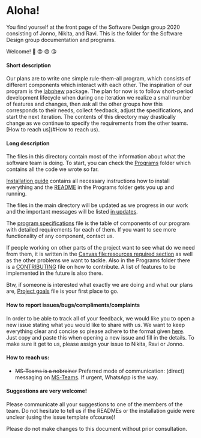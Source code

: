 # Aloha!

You find yourself at the front page of the Software Design group 2020 consisting of Jonno, Nikita, and Ravi. This is the folder for the Software Design group documentation and programs.

Welcome! 🎊 😍 😄 :kissing_heart:



#### Short description

Our plans are to write one simple rule-them-all program, which consists of different components which interact with each other. The inspiration of our program is the [labphew](https://labphew.readthedocs.io/en/latest/) package. The plan for now is to follow short-period development lifecycle when during one iteration we realize a small number of features and changes, then ask all the other groups how this corresponds to their needs, collect feedback, adjust the specifications, and start the next iteration. The contents of this directory may drastically change as we continue to specify the requirements from the other teams. [How to reach us](#How to reach us).

#### Long description

The files in this directory contain most of the information about what the software team is doing. To start, you can check the [Programs](projects/SoftwareDesign_by_Nikita_Ravi_and_Jonno/Programs) folder which contains all the code we wrote so far.

[Installation guide](projects/SoftwareDesign_by_Nikita_Ravi_and_Jonno/Installation_guide.md) contains all necessary instructions how to install everything and the [README](projects/SoftwareDesign_by_Nikita_Ravi_and_Jonno/Programs/README.md) in the Programs folder gets you up and running. 

The files in the main directory will be updated as we progress in our work and the important messages will be listed [in updates](https://git.science.uu.nl/ued2020/experiment-design-2020/-/tree/master/projects/SoftwareDesign_by_Nikita_Ravi_and_Jonno/UPDATES.md).

The [program specifications](projects/SoftwareDesign_by_Nikita_Ravi_and_Jonno/ProgramSpecifications.md) file is the table of components of our program with detailed requirements for each of them. If you want to see more functionality of any component, contact us.

If people working on other parts of the project want to see what do we need from them, it is written in the [Canvas file:resources required section](https://git.science.uu.nl/ued2020/experiment-design-2020/-/blob/master/projects/SoftwareDesign_by_Nikita_Ravi_and_Jonno/Canvas.md#resources-required) as well as the other problems we want to tackle. Also in the Programs folder there is a [CONTRIBUTING](projects/SoftwareDesign_by_Nikita_Ravi_and_Jonno/Programs/CONTRIBUTING.md) file on how to contribute. A list of features to be implemented in the future is also there.

Btw, if someone is interested what exactly we are doing and what our plans are, [Project goals](projects/SoftwareDesign_by_Nikita_Ravi_and_Jonno/Project_goals.md) file is your first place to go.

#### How to report issues/bugs/compliments/complaints

In order to be able to track all of your feedback, we would like you to open a new issue stating what you would like to share with us. We want to keep everything clear and concise so please adhere to the format given [here](projects/SoftwareDesign_by_Nikita_Ravi_and_Jonno/Issue_template.md). Just copy and paste this when opening a new issue and fill in the details. To make sure it get to us, please assign your issue to Nikita, Ravi or Jonno. 

#### How to reach us:

- ~~MS-Teams is a nobrainer~~ Preferred mode of communication: (direct) messaging on [MS-Teams](https://teams.microsoft.com/l/channel/19%3a17671f7d35194c9aa6a368c449fd96fe%40thread.tacv2/grand%2520project?groupId=b36d7aae-63c5-44c9-a860-073e4ffd37ae&tenantId=d72758a0-a446-4e0f-a0aa-4bf95a4a10e7). If urgent, WhatsApp is the way.



#### Suggestions are very welcome!

Please communicate all your suggestions to one of the members of the team. Do not hesitate to tell us if the READMEs or the installation guide were unclear (using the issue template ofcourse)! 

Please do not make changes to this document without prior consultation.